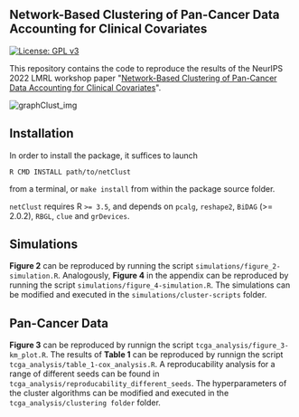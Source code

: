 Network-Based Clustering of Pan-Cancer Data Accounting for Clinical Covariates
-----------

[![License: GPL v3](https://img.shields.io/badge/License-GPLv3-blue.svg)](https://www.gnu.org/licenses/gpl-3.0)

This repository contains the code to reproduce the results of the NeurIPS 2022 LMRL workshop paper "[Network-Based Clustering of Pan-Cancer Data Accounting for Clinical Covariates](https://openreview.net/pdf?id=mnvPgQTt2Xs)".

![graphClust_img](https://user-images.githubusercontent.com/38718986/204546786-16147408-ef55-460b-abb2-3ee872f65c3d.png)

Installation
-----------

In order to install the package, it suffices to launch
```
R CMD INSTALL path/to/netClust
```
from a terminal, or `make install` from within the package source folder.

`netClust` requires R `>= 3.5`, and depends on 
`pcalg`, `reshape2`, `BiDAG` (>= 2.0.2),
`RBGL`, `clue` and `grDevices`.

Simulations
-----------

**Figure 2** can be reproduced by running the script `simulations/figure_2-simulation.R`. Analogously, **Figure 4** in the appendix can be reproduced by running the script `simulations/figure_4-simulation.R`. The simulations can be modified and executed in the `simulations/cluster-scripts` folder.

Pan-Cancer Data
-----------

**Figure 3** can be reproduced by runnign the script `tcga_analysis/figure_3-km_plot.R`. The results of **Table 1** can be reproduced by runnign the script `tcga_analysis/table_1-cox_analysis.R`. A reproducability analysis for a range of different seeds can be found in `tcga_analysis/reproducability_different_seeds`. The hyperparameters of the cluster algorithms can be modified and executed in the `tcga_analysis/clustering folder` folder.

